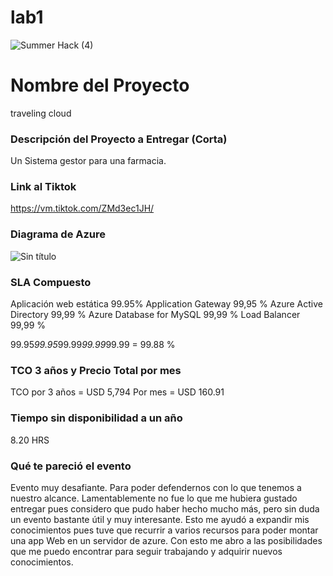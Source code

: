 # lab1
![Summer Hack (4)](https://user-images.githubusercontent.com/9124597/127756851-c8627116-f177-4198-966d-9003016d2060.png)

# Nombre del Proyecto
traveling cloud

### Descripción del Proyecto a Entregar (Corta)
Un Sistema gestor para una farmacia.

### Link al Tiktok
https://vm.tiktok.com/ZMd3ec1JH/

### Diagrama de Azure
![Sin título](https://user-images.githubusercontent.com/86995895/127778355-6fdf57df-1437-4f35-9e08-a7843cccddbf.png)


### SLA Compuesto
Aplicación web estática 99.95%
Application Gateway 99,95 %
Azure Active Directory 99,99 %
Azure Database for MySQL 99,99 %
Load Balancer 99,99 %

99.95*99.95*99.99*99.99*99.99 = 99.88 %


### TCO 3 años y Precio Total por mes
TCO por 3 años = USD 5,794
Por mes = USD 160.91

### Tiempo sin disponibilidad a un año
8.20 HRS

### Qué te pareció el evento
Evento muy desafiante. Para poder defendernos con lo que tenemos a nuestro alcance. Lamentablemente no fue lo que me hubiera gustado entregar pues considero que pudo haber hecho mucho más, pero sin duda un evento bastante útil y muy interesante. Esto me ayudó a expandir mis conocimientos pues tuve que recurrir a varios recursos para poder montar una app Web en un servidor de azure. Con esto me abro a las posibilidades que me puedo encontrar para seguir trabajando y adquirir nuevos conocimientos. 
